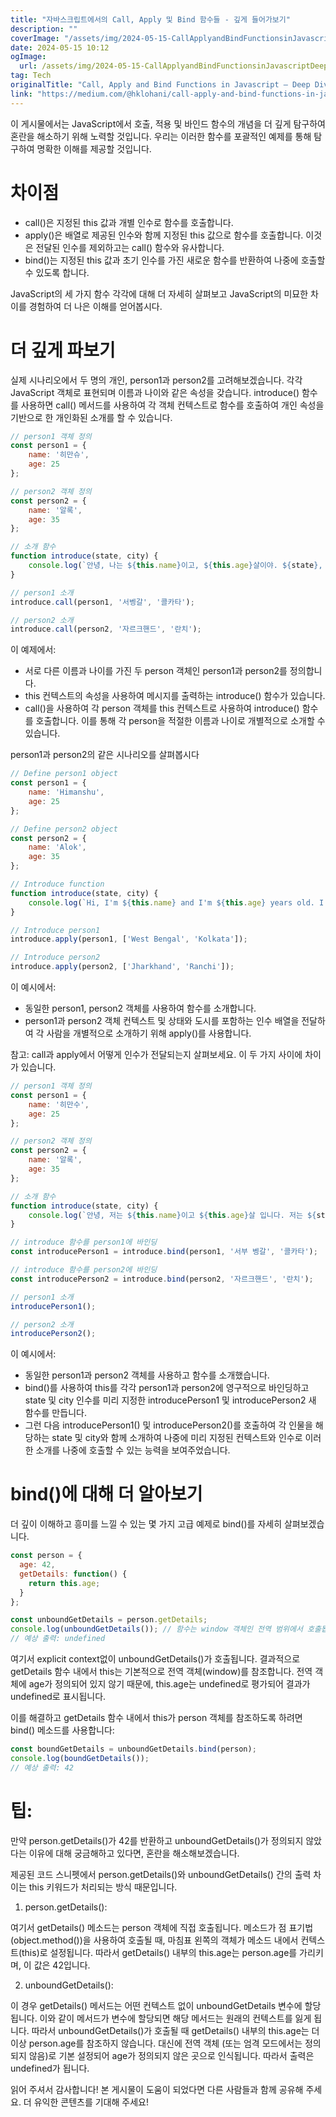 ```yaml
---
title: "자바스크립트에서의 Call, Apply 및 Bind 함수들 - 깊게 들어가보기"
description: ""
coverImage: "/assets/img/2024-05-15-CallApplyandBindFunctionsinJavascriptDeepDive_0.png"
date: 2024-05-15 10:12
ogImage: 
  url: /assets/img/2024-05-15-CallApplyandBindFunctionsinJavascriptDeepDive_0.png
tag: Tech
originalTitle: "Call, Apply and Bind Functions in Javascript — Deep Dive"
link: "https://medium.com/@hklohani/call-apply-and-bind-functions-in-javascript-deep-dive-c768a97099b2"
---
```



이 게시물에서는 JavaScript에서 호출, 적용 및 바인드 함수의 개념을 더 깊게 탐구하여 혼란을 해소하기 위해 노력할 것입니다. 우리는 이러한 함수를 포괄적인 예제를 통해 탐구하여 명확한 이해를 제공할 것입니다.

# 차이점

- call()은 지정된 this 값과 개별 인수로 함수를 호출합니다.
- apply()은 배열로 제공된 인수와 함께 지정된 this 값으로 함수를 호출합니다. 이것은 전달된 인수를 제외하고는 call() 함수와 유사합니다.
- bind()는 지정된 this 값과 초기 인수를 가진 새로운 함수를 반환하여 나중에 호출할 수 있도록 합니다.

JavaScript의 세 가지 함수 각각에 대해 더 자세히 살펴보고 JavaScript의 미묘한 차이를 경험하여 더 나은 이해를 얻어봅시다.



# 더 깊게 파보기

실제 시나리오에서 두 명의 개인, person1과 person2를 고려해보겠습니다. 각각 JavaScript 객체로 표현되며 이름과 나이와 같은 속성을 갖습니다. introduce() 함수를 사용하면 call() 메서드를 사용하여 각 객체 컨텍스트로 함수를 호출하여 개인 속성을 기반으로 한 개인화된 소개를 할 수 있습니다.

```js
// person1 객체 정의
const person1 = {
    name: '히만슈',
    age: 25
};

// person2 객체 정의
const person2 = {
    name: '알록',
    age: 35
};

// 소개 함수
function introduce(state, city) {
    console.log(`안녕, 나는 ${this.name}이고, ${this.age}살이야. ${state}, ${city}에 사는 중이야`);
}

// person1 소개
introduce.call(person1, '서벵갈', '콜카타');

// person2 소개
introduce.call(person2, '자르크핸드', '란치');
```

이 예제에서:



- 서로 다른 이름과 나이를 가진 두 person 객체인 person1과 person2를 정의합니다.
- this 컨텍스트의 속성을 사용하여 메시지를 출력하는 introduce() 함수가 있습니다.
- call()을 사용하여 각 person 객체를 this 컨텍스트로 사용하여 introduce() 함수를 호출합니다. 이를 통해 각 person을 적절한 이름과 나이로 개별적으로 소개할 수 있습니다.

person1과 person2의 같은 시나리오를 살펴봅시다

```js
// Define person1 object
const person1 = {
    name: 'Himanshu',
    age: 25
};

// Define person2 object
const person2 = {
    name: 'Alok',
    age: 35
};

// Introduce function
function introduce(state, city) {
    console.log(`Hi, I'm ${this.name} and I'm ${this.age} years old. I live in ${state}, ${city}`);
}

// Introduce person1
introduce.apply(person1, ['West Bengal', 'Kolkata']);

// Introduce person2
introduce.apply(person2, ['Jharkhand', 'Ranchi']);
```

이 예시에서:



- 동일한 person1, person2 객체를 사용하여 함수를 소개합니다.
- person1과 person2 객체 컨텍스트 및 상태와 도시를 포함하는 인수 배열을 전달하여 각 사람을 개별적으로 소개하기 위해 apply()를 사용합니다.

참고: call과 apply에서 어떻게 인수가 전달되는지 살펴보세요. 이 두 가지 사이에 차이가 있습니다.

```js
// person1 객체 정의
const person1 = {
    name: '히만수',
    age: 25
};

// person2 객체 정의
const person2 = {
    name: '알록',
    age: 35
};

// 소개 함수
function introduce(state, city) {
    console.log(`안녕, 저는 ${this.name}이고 ${this.age}살 입니다. 저는 ${state}, ${city}에 살고 있어요.`);
}

// introduce 함수를 person1에 바인딩
const introducePerson1 = introduce.bind(person1, '서부 벵갈', '콜카타');

// introduce 함수를 person2에 바인딩
const introducePerson2 = introduce.bind(person2, '자르크핸드', '란치');

// person1 소개
introducePerson1();

// person2 소개
introducePerson2();
```

이 예시에서:



- 동일한 person1과 person2 객체를 사용하고 함수를 소개했습니다.
- bind()를 사용하여 this를 각각 person1과 person2에 영구적으로 바인딩하고 state 및 city 인수를 미리 지정한 introducePerson1 및 introducePerson2 새 함수를 만듭니다.
- 그런 다음 introducePerson1() 및 introducePerson2()를 호출하여 각 인물을 해당하는 state 및 city와 함께 소개하여 나중에 미리 지정된 컨텍스트와 인수로 이러한 소개를 나중에 호출할 수 있는 능력을 보여주었습니다.

# bind()에 대해 더 알아보기

더 깊이 이해하고 흥미를 느낄 수 있는 몇 가지 고급 예제로 bind()를 자세히 살펴보겠습니다.

```js
const person = {
  age: 42,
  getDetails: function() {
    return this.age;
  }
};

const unboundGetDetails = person.getDetails;
console.log(unboundGetDetails()); // 함수는 window 객체인 전역 범위에서 호출됩니다.
// 예상 출력: undefined
```



여기서 explicit context없이 unboundGetDetails()가 호출됩니다. 결과적으로 getDetails 함수 내에서 this는 기본적으로 전역 객체(window)를 참조합니다. 전역 객체에 age가 정의되어 있지 않기 때문에, this.age는 undefined로 평가되어 결과가 undefined로 표시됩니다.

이를 해결하고 getDetails 함수 내에서 this가 person 객체를 참조하도록 하려면 bind() 메소드를 사용합니다:

```js
const boundGetDetails = unboundGetDetails.bind(person);
console.log(boundGetDetails());
// 예상 출력: 42
```

# 팁:



만약 person.getDetails()가 42를 반환하고 unboundGetDetails()가 정의되지 않았다는 이유에 대해 궁금해하고 있다면, 혼란을 해소해보겠습니다.

제공된 코드 스니펫에서 person.getDetails()와 unboundGetDetails() 간의 출력 차이는 this 키워드가 처리되는 방식 때문입니다.

1. person.getDetails():

여기서 getDetails() 메소드는 person 객체에 직접 호출됩니다. 메소드가 점 표기법 (object.method())을 사용하여 호출될 때, 마침표 왼쪽의 객체가 메소드 내에서 컨텍스트(this)로 설정됩니다. 따라서 getDetails() 내부의 this.age는 person.age를 가리키며, 이 값은 42입니다.



2. unboundGetDetails():

이 경우 getDetails() 메서드는 어떤 컨텍스트 없이 unboundGetDetails 변수에 할당됩니다. 이와 같이 메서드가 변수에 할당되면 해당 메서드는 원래의 컨텍스트를 잃게 됩니다. 따라서 unboundGetDetails()가 호출될 때 getDetails() 내부의 this.age는 더 이상 person.age를 참조하지 않습니다. 대신에 전역 객체 (또는 엄격 모드에서는 정의되지 않음)로 기본 설정되어 age가 정의되지 않은 곳으로 인식됩니다. 따라서 출력은 undefined가 됩니다.

읽어 주셔서 감사합니다! 본 게시물이 도움이 되었다면 다른 사람들과 함께 공유해 주세요. 더 유익한 콘텐츠를 기대해 주세요!